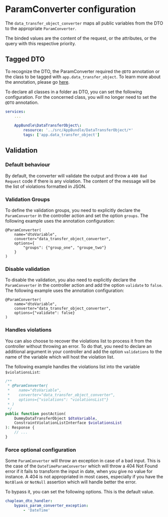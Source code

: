 # ParamConverter configuration

The `data_transfer_object_converter` maps all public variables from the DTO to the appropriate `ParamConverter`.

The binded values are the content of the request, or the attributes, or the query with this respective priority.

## Tagged DTO

To recognize the DTO, the ParamConverter required the `@DTO` annotation or the class to be tagged with `app.data_transfer_object`. To learn more about the annotation, please go [here](DataTransferObject.md#mandatory-annotations).

To declare all classes in a folder as DTO, you can set the following configuration. For the concerned class, you will no longer need to set the `@DTO` annotation.

```yaml
services:
    ...
    
    AppBundle\DataTransferObject\:
        resource: '../src/AppBundle/DataTransferObject/*'
        tags: ['app.data_transfer_object']
```

## Validation

### Default behaviour

By default, the converter will validate the output and throw a `400 Bad Request` code if there is any violation. The content of the message will be the list of violations formatted in JSON.

### Validation Groups

To define the validation groups, you need to explicitly declare the `ParamConverter` in the controller action and set the option `groups`. The following example uses the annotation configuration:

```
@ParamConverter(
    name="dtoVariable",
    converter="data_transfer_object_converter",
    options={
        "groups": {"group_one", "groupe_two"}
    }
)
```


### Disable validation

To disable the validation, you also need to explicitly declare the `ParamConverter` in the controller action and add the option `validate` to `false`. The following example uses the annotation configuration:

```
@ParamConverter(
    name="dtoVariable",
    converter="data_transfer_object_converter",
    options={"validate": false}
)
```

### Handles violations

You can also choose to recover the violations list to process it from the controller without throwing an error. To do that, you need to declare an additional argument in your controller and add the option `validations` to the name of the variable which will host the violation list.

The following example handles the violations list into the variable `$violationsList`:

```php
/**
 * @ParamConverter(
 *    name="dtoVariable",
 *    converter="data_transfer_object_converter",
 *    options={"violations": "violationsList"}
 * )
 */
public function postAction(
    DummyDataTransferObject $dtoVariable,
    ConstraintViolationListInterface $violationsList
): Response {
    // ...
}
```

### Force optional configuration

Some `ParamConverter` will throw an exception in case of a bad input. This is the case of the `DateTimeParamConverter` which will throw a 404 Not Found error if it fails to transform the input in date, when you give no value for instance. A 404 is not appropriated in most cases, especially if you have the `NotBlank` or `NotNull` assertion which will handle better the error.

To bypass it, you can set the following options. This is the default value.

```yaml
chaplean_dto_handler:
    bypass_param_converter_exception:
        - 'DateTime'
```

